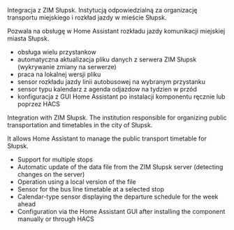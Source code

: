 Integracja z ZIM Słupsk. Instytucją odpowiedzialną za organizację transportu miejskiego i rozkład jazdy w mieście Słupsk.

Pozwala na obsługę w Home Assistant rozkładu jazdy komunikacji miejskiej miasta Słupsk.

- obsługa wielu przystankow
- automatyczna aktualizacja pliku danych z serwera ZIM Słupsk (wykrywanie zmiany na serwerze)
- praca na lokalnej wersji pliku
- sensor rozkładu jazdy linii autobusowej na wybranym przystanku
- sensor typu kalendarz z agenda odjazdow na tydzien w przód
- konfiguracja z GUI Home Assistant po instalacji komponentu ręcznie lub poprzez HACS

Integration with ZIM Słupsk. The institution responsible for organizing public transportation and timetables in the city of Słupsk.

It allows Home Assistant to manage the public transport timetable for Słupsk.

 - Support for multiple stops
 - Automatic update of the data file from the ZIM Słupsk server (detecting changes on the server)
 - Operation using a local version of the file
 - Sensor for the bus line timetable at a selected stop
 - Calendar-type sensor displaying the departure schedule for the week ahead
 - Configuration via the Home Assistant GUI after installing the component manually or through HACS

